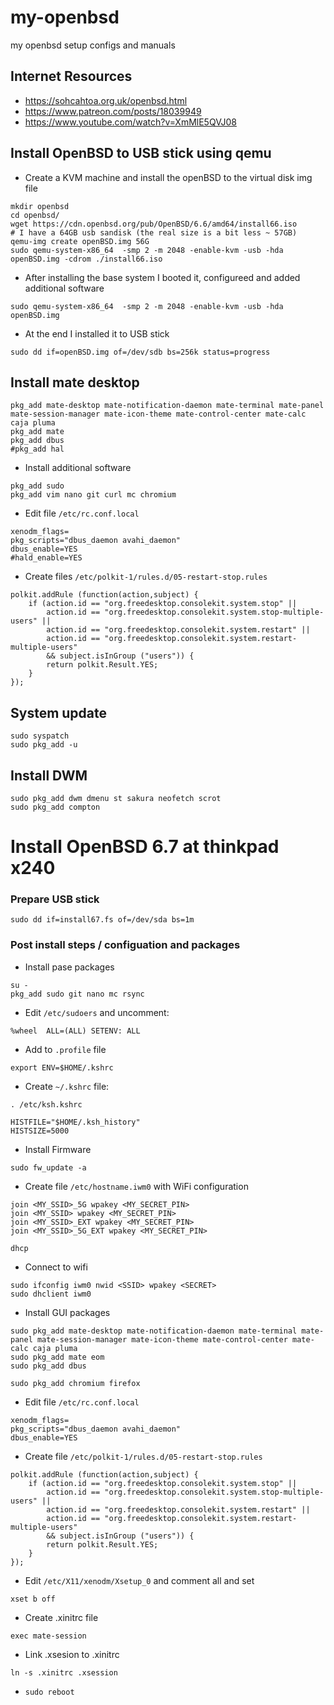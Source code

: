 # my-openbsd

my openbsd setup configs and manuals

## Internet Resources 

* https://sohcahtoa.org.uk/openbsd.html
* https://www.patreon.com/posts/18039949
* https://www.youtube.com/watch?v=XmMlE5QVJ08

## Install OpenBSD to USB stick using qemu

* Create a KVM machine and install the openBSD to the virtual disk img file

```
mkdir openbsd
cd openbsd/
wget https://cdn.openbsd.org/pub/OpenBSD/6.6/amd64/install66.iso
# I have a 64GB usb sandisk (the real size is a bit less ~ 57GB)
qemu-img create openBSD.img 56G
sudo qemu-system-x86_64  -smp 2 -m 2048 -enable-kvm -usb -hda openBSD.img -cdrom ./install66.iso
```

* After installing the base system I booted it, configureed and added additional software 

```
sudo qemu-system-x86_64  -smp 2 -m 2048 -enable-kvm -usb -hda openBSD.img
```

* At the end I installed it to USB stick 

```
sudo dd if=openBSD.img of=/dev/sdb bs=256k status=progress
```


## Install mate desktop 


```
pkg_add mate-desktop mate-notification-daemon mate-terminal mate-panel mate-session-manager mate-icon-theme mate-control-center mate-calc caja pluma 
pkg_add mate
pkg_add dbus
#pkg_add hal

```

* Install additional software 

```
pkg_add sudo 
pkg_add vim nano git curl mc chromium 
```

* Edit file `/etc/rc.conf.local`

```
xenodm_flags=                                                                                                                                                           
pkg_scripts="dbus_daemon avahi_daemon"                                                                                                                                  
dbus_enable=YES                                                                                                                                                         
#hald_enable=YES    

```

* Create files `/etc/polkit-1/rules.d/05-restart-stop.rules`

```
polkit.addRule (function(action,subject) {
    if (action.id == "org.freedesktop.consolekit.system.stop" || 
        action.id == "org.freedesktop.consolekit.system.stop-multiple-users" ||
        action.id == "org.freedesktop.consolekit.system.restart" || 
        action.id == "org.freedesktop.consolekit.system.restart-multiple-users" 
        && subject.isInGroup ("users")) {
        return polkit.Result.YES;
    }
});
```


## System update 

```
sudo syspatch 
sudo pkg_add -u 
```

## Install DWM 

```
sudo pkg_add dwm dmenu st sakura neofetch scrot
sudo pkg_add compton 

```





# Install OpenBSD 6.7 at thinkpad x240 

### Prepare USB stick 

```
sudo dd if=install67.fs of=/dev/sda bs=1m

```

### Post install steps / configuation and packages 

* Install pase packages 

```
su -
pkg_add sudo git nano mc rsync 

```

* Edit `/etc/sudoers`  and uncomment:

```
%wheel  ALL=(ALL) SETENV: ALL
```

* Add to `.profile` file

```
export ENV=$HOME/.kshrc
```

* Create `~/.kshrc` file:

```
. /etc/ksh.kshrc

HISTFILE="$HOME/.ksh_history"
HISTSIZE=5000
```

* Install Firmware 

```
sudo fw_update -a

```


* Create file `/etc/hostname.iwm0` with WiFi configuration

```
join <MY_SSID>_5G wpakey <MY_SECRET_PIN>
join <MY_SSID> wpakey <MY_SECRET_PIN>
join <MY_SSID>_EXT wpakey <MY_SECRET_PIN>
join <MY_SSID>_5G_EXT wpakey <MY_SECRET_PIN>

dhcp
```

* Connect to wifi 

```
sudo ifconfig iwm0 nwid <SSID> wpakey <SECRET>
sudo dhclient iwm0
```

* Install GUI packages 

```
sudo pkg_add mate-desktop mate-notification-daemon mate-terminal mate-panel mate-session-manager mate-icon-theme mate-control-center mate-calc caja pluma  
sudo pkg_add mate eom 
sudo pkg_add dbus

sudo pkg_add chromium firefox

```

* Edit file `/etc/rc.conf.local`

```
xenodm_flags=
pkg_scripts="dbus_daemon avahi_daemon"
dbus_enable=YES
```

* Create file `/etc/polkit-1/rules.d/05-restart-stop.rules`

```
polkit.addRule (function(action,subject) {
    if (action.id == "org.freedesktop.consolekit.system.stop" || 
        action.id == "org.freedesktop.consolekit.system.stop-multiple-users" ||
        action.id == "org.freedesktop.consolekit.system.restart" || 
        action.id == "org.freedesktop.consolekit.system.restart-multiple-users" 
        && subject.isInGroup ("users")) {
        return polkit.Result.YES;
    }
});

```

* Edit `/etc/X11/xenodm/Xsetup_0` and comment all and set 

```
xset b off

```

* Create .xinitrc file

```
exec mate-session

```

* Link .xsesion to .xinitrc

```
ln -s .xinitrc .xsession
```

* `sudo reboot`
